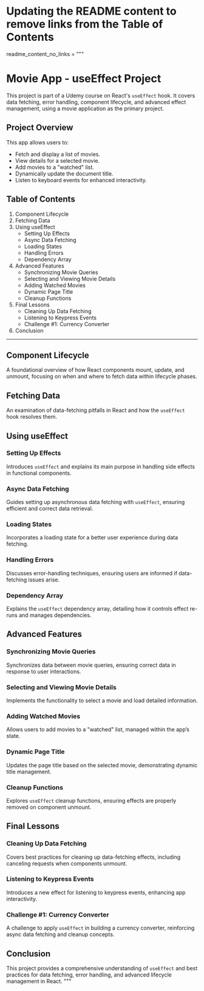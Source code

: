 # Updating the README content to remove links from the Table of Contents

readme_content_no_links = """
# Movie App - useEffect Project

This project is part of a Udemy course on React's `useEffect` hook. It covers data fetching, error handling, component lifecycle, and advanced effect management, using a movie application as the primary project.

## Project Overview

This app allows users to:
- Fetch and display a list of movies.
- View details for a selected movie.
- Add movies to a "watched" list.
- Dynamically update the document title.
- Listen to keyboard events for enhanced interactivity.

## Table of Contents

1. Component Lifecycle
2. Fetching Data
3. Using useEffect
   - Setting Up Effects
   - Async Data Fetching
   - Loading States
   - Handling Errors
   - Dependency Array
4. Advanced Features
   - Synchronizing Movie Queries
   - Selecting and Viewing Movie Details
   - Adding Watched Movies
   - Dynamic Page Title
   - Cleanup Functions
5. Final Lessons
   - Cleaning Up Data Fetching
   - Listening to Keypress Events
   - Challenge #1: Currency Converter
6. Conclusion

---

## Component Lifecycle

A foundational overview of how React components mount, update, and unmount, focusing on when and where to fetch data within lifecycle phases.

## Fetching Data

An examination of data-fetching pitfalls in React and how the `useEffect` hook resolves them.

## Using useEffect

### Setting Up Effects

Introduces `useEffect` and explains its main purpose in handling side effects in functional components.

### Async Data Fetching

Guides setting up asynchronous data fetching with `useEffect`, ensuring efficient and correct data retrieval.

### Loading States

Incorporates a loading state for a better user experience during data fetching.

### Handling Errors

Discusses error-handling techniques, ensuring users are informed if data-fetching issues arise.

### Dependency Array

Explains the `useEffect` dependency array, detailing how it controls effect re-runs and manages dependencies.

## Advanced Features

### Synchronizing Movie Queries

Synchronizes data between movie queries, ensuring correct data in response to user interactions.

### Selecting and Viewing Movie Details

Implements the functionality to select a movie and load detailed information.

### Adding Watched Movies

Allows users to add movies to a "watched" list, managed within the app’s state.

### Dynamic Page Title

Updates the page title based on the selected movie, demonstrating dynamic title management.

### Cleanup Functions

Explores `useEffect` cleanup functions, ensuring effects are properly removed on component unmount.

## Final Lessons

### Cleaning Up Data Fetching

Covers best practices for cleaning up data-fetching effects, including canceling requests when components unmount.

### Listening to Keypress Events

Introduces a new effect for listening to keypress events, enhancing app interactivity.

### Challenge #1: Currency Converter

A challenge to apply `useEffect` in building a currency converter, reinforcing async data fetching and cleanup concepts.

## Conclusion

This project provides a comprehensive understanding of `useEffect` and best practices for data fetching, error handling, and advanced lifecycle management in React.
"""
